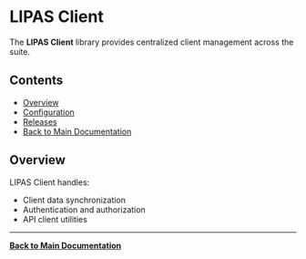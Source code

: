 # LIPAS Client

The **LIPAS Client** library provides centralized client management across the suite.

## Contents

- [Overview](#overview)
- [Configuration](./Configuration/LIPAS-Client.Configuration.md)
- [Releases](./Releases/LIPAS-Client.Releases.md)
- [Back to Main Documentation](../README.md)

## Overview

LIPAS Client handles:

- Client data synchronization
- Authentication and authorization
- API client utilities

---

**[Back to Main Documentation](../README.md)**
